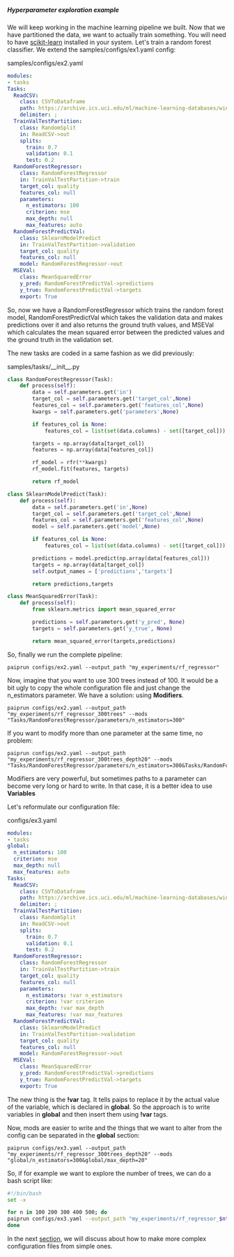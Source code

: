 ##### Hyperparameter exploration example

We will keep working in the machine learning pipeline we built. Now that we have partitioned the data, we want to actually train something. You will need to have [scikit-learn](https://scikit-learn.org/stable/) installed in your system.
Let's train a random forest classifier. We extend the samples/configs/ex1.yaml config:

samples/configs/ex2.yaml
```yaml
modules:
- tasks
Tasks:
  ReadCSV:
    class: CSVToDataframe
    path: https://archive.ics.uci.edu/ml/machine-learning-databases/wine-quality/winequality-red.csv
    delimiter: ;
  TrainValTestPartition:
    class: RandomSplit
    in: ReadCSV->out
    splits:
      train: 0.7
      validation: 0.1
      test: 0.2
  RandomForestRegressor:
    class: RandomForestRegressor
    in: TrainValTestPartition->train
    target_col: quality
    features_col: null
    parameters:
      n_estimators: 100
      criterion: mse
      max_depth: null
      max_features: auto
  RandomForestPredictVal:
    class: SklearnModelPredict
    in: TrainValTestPartition->validation
    target_col: quality
    features_col: null
    model: RandomForestRegressor->out
  MSEVal:
    class: MeanSquaredError
    y_pred: RandomForestPredictVal->predictions
    y_true: RandomForestPredictVal->targets
    export: True
```

So, now we have a RandomForestRegressor which trains the random forest model, RandomForestPredictVal which takes the validation data and makes predictions over it and also returns the ground truth values, and MSEVal which calculates the mean squared error between the predicted values and the ground truth in the validation set.

The new tasks are coded in a same fashion as we did previously:

samples/tasks/\_\_init_\_.py
```python
class RandomForestRegressor(Task):
    def process(self):
        data = self.parameters.get('in')
        target_col = self.parameters.get('target_col',None)
        features_col = self.parameters.get('features_col',None)
        kwargs = self.parameters.get('parameters',None)

        if features_col is None:
            features_col = list(set(data.columns) - set([target_col]))

        targets = np.array(data[target_col])
        features = np.array(data[features_col])

        rf_model = rfr(**kwargs)
        rf_model.fit(features, targets)

        return rf_model

class SklearnModelPredict(Task):
    def process(self):
        data = self.parameters.get('in',None)
        target_col = self.parameters.get('target_col',None)
        features_col = self.parameters.get('features_col',None)
        model = self.parameters.get('model',None)

        if features_col is None:
            features_col = list(set(data.columns) - set([target_col]))

        predictions = model.predict(np.array(data[features_col]))
        targets = np.array(data[target_col])
        self.output_names = ['predictions','targets']

        return predictions,targets

class MeanSquaredError(Task):
    def process(self):
        from sklearn.metrics import mean_squared_error

        predictions = self.parameters.get('y_pred', None)
        targets = self.parameters.get('y_true', None)

        return mean_squared_error(targets,predictions)
```

So, finally we run the complete pipeline:

```
paiprun configs/ex2.yaml --output_path "my_experiments/rf_regressor"
```

Now, imagine that you want to use 300 trees instead of 100. It would be a bit ugly to copy the whole configuration file and just change the n_estimators parameter. We have a solution: using **Modifiers**.

```
paiprun configs/ex2.yaml --output_path "my_experiments/rf_regressor_300trees" --mods "Tasks/RandomForestRegressor/parameters/n_estimators=300"
```

If you want to modify more than one parameter at the same time, no problem:
```
paiprun configs/ex2.yaml --output_path "my_experiments/rf_regressor_300trees_depth20" --mods "Tasks/RandomForestRegressor/parameters/n_estimators=300&Tasks/RandomForestRegressor/parameters/max_depth=20"
```

Modifiers are very powerful, but sometimes paths to a parameter can become very long or hard to write. In that case, it is a better idea to use **Variables**

Let's reformulate our configuration file:

configs/ex3.yaml

```yaml
modules:
- tasks
global:
  n_estimators: 100
  criterion: mse
  max_depth: null
  max_features: auto
Tasks:
  ReadCSV:
    class: CSVToDataframe
    path: https://archive.ics.uci.edu/ml/machine-learning-databases/wine-quality/winequality-red.csv
    delimiter: ;
  TrainValTestPartition:
    class: RandomSplit
    in: ReadCSV->out
    splits:
      train: 0.7
      validation: 0.1
      test: 0.2
  RandomForestRegressor:
    class: RandomForestRegressor
    in: TrainValTestPartition->train
    target_col: quality
    features_col: null
    parameters:
      n_estimators: !var n_estimators
      criterion: !var criterion
      max_depth: !var max_depth
      max_features: !var max_features
  RandomForestPredictVal:
    class: SklearnModelPredict
    in: TrainValTestPartition->validation
    target_col: quality
    features_col: null
    model: RandomForestRegressor->out
  MSEVal:
    class: MeanSquaredError
    y_pred: RandomForestPredictVal->predictions
    y_true: RandomForestPredictVal->targets
    export: True
```
The new thing is the **!var** tag. It tells paips to replace it by the actual value of the variable, which is declared in **global**. So the approach is to write variables in **global** and then insert them using **!var** tags.

Now, mods are easier to write and the things that we want to alter from the config can be separated in the **global** section:

```
paiprun configs/ex3.yaml --output_path "my_experiments/rf_regressor_300trees_depth20" --mods "global/n_estimators=300&global/max_depth=20"
```

So, if for example we want to explore the number of trees, we can do a bash script like:

```bash
#!/bin/bash
set -x

for n in 100 200 300 400 500; do
paiprun configs/ex3.yaml --output_path "my_experiments/rf_regressor_$ntrees" --mods "global/n_estimators=$n";
done
```
In the next [section](tutorial-4.md), we will discuss about how to make more complex configuration files from simple ones.
